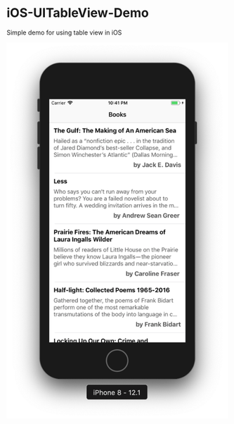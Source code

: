 # iOS-UITableView-Demo
Simple demo for using table view in iOS

![Alt text](https://github.com/kentwinder/iOS-UITableView-Demo/blob/master/TableView-Demo/ScreenShot.png?raw=true "Optional Title")
